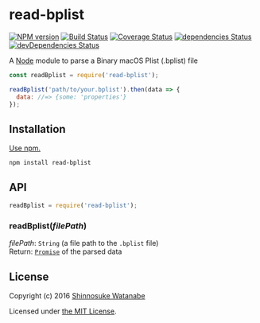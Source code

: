 # read-bplist

[![NPM version](https://img.shields.io/npm/v/read-bplist.svg)](https://www.npmjs.com/package/read-bplist)
[![Build Status](https://travis-ci.org/shinnn/read-bplist.svg?branch=master)](https://travis-ci.org/shinnn/read-bplist)
[![Coverage Status](https://img.shields.io/coveralls/shinnn/read-bplist.svg)](https://coveralls.io/github/shinnn/is-gist-starred?branch=master)
[![dependencies Status](https://david-dm.org/shinnn/read-bplist/status.svg)](https://david-dm.org/shinnn/read-bplist)
[![devDependencies Status](https://david-dm.org/shinnn/read-bplist/dev-status.svg)](https://david-dm.org/shinnn/read-bplist?type=dev)

A [Node](https://nodejs.org/) module to parse a Binary macOS Plist (.bplist) file

```javascript
const readBplist = require('read-bplist');

readBplist('path/to/your.bplist').then(data => {
  data: //=> {some: 'properties'}
});
```

## Installation

[Use npm.](https://docs.npmjs.com/cli/install)

```
npm install read-bplist
```

## API

```javascript
readBplist = require('read-bplist');
```

### readBplist(*filePath*)

*filePath*: `String` (a file path to the `.bplist` file)  
Return: [`Promise`](https://promisesaplus.com/) of the parsed data 

## License

Copyright (c) 2016 [Shinnosuke Watanabe](https://github.com/shinnn)

Licensed under [the MIT License](./LICENSE).
